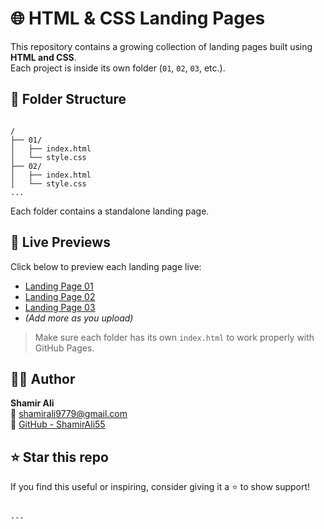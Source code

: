 
# 🌐 HTML & CSS Landing Pages

This repository contains a growing collection of landing pages built using **HTML and CSS**.  
Each project is inside its own folder (`01`, `02`, `03`, etc.).

## 📁 Folder Structure

```

/
├── 01/
│   ├── index.html
│   └── style.css
├── 02/
│   ├── index.html
│   └── style.css
...

```

Each folder contains a standalone landing page.

## 🚀 Live Previews

Click below to preview each landing page live:

- [Landing Page 01](https://shamirali55.github.io/landing-pages/01/)
- [Landing Page 02](https://shamirali55.github.io/landing-pages/02/)
- [Landing Page 03](https://shamirali55.github.io/landing-pages/03/)
- *(Add more as you upload)*

> Make sure each folder has its own `index.html` to work properly with GitHub Pages.

## 👨‍💻 Author

**Shamir Ali**  
📧 shamirali9779@gmail.com  
🔗 [GitHub - ShamirAli55](https://github.com/ShamirAli55)

## ⭐ Star this repo

If you find this useful or inspiring, consider giving it a ⭐ to show support!
```

---

